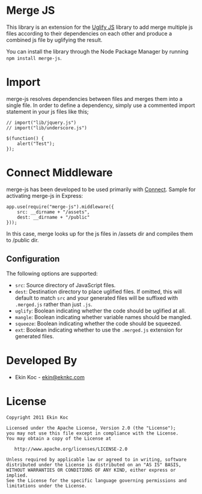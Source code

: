 Merge JS
====================

This library is an extension for the [Uglify JS][1] library to add merge multiple js files
according to their dependencies on each other and produce a combined js file by uglifying the
result.

You can install the library through the Node Package Manager by running
`npm install merge-js`.

Import
====================

merge-js resolves dependencies between files and merges them into a single file. In order to define
a dependency, simply use a commented import statement in your js files like this;

    // import("lib/jquery.js")
    // import("lib/underscore.js")

    $(function() {
        alert("Test"); 
    });

Connect Middleware
====================

merge-js has been developed to be used primarily with [Connect][2]. Sample for activating
merge-js in Express:

    app.use(require("merge-js").middleware({ 
        src: __dirname + "/assets", 
        dest: __dirname + "/public" 
    }));

In this case, merge looks up for the js files in /assets dir and compiles them to /public dir.

Configuration
-------------

The following options are supported:

 * `src`: Source directory of JavaScript files.
 * `dest`: Destination directory to place uglified files. If omitted, this will
   default to match `src` and your generated files will be suffixed with
   `.merged.js` rather than just `.js`.
 * `uglify`: Boolean indicating whether the code should be uglified at all.
 * `mangle`: Boolean indicating whether variable names should be mangled.
 * `squeeze`: Boolean indicating whether the code should be squeezed.
 * `ext`: Boolean indicating whether to use the `.merged.js` extension for
   generated files.

Developed By
============

* Ekin Koc - <ekin@eknkc.com>


License
=======

    Copyright 2011 Ekin Koc

    Licensed under the Apache License, Version 2.0 (the "License");
    you may not use this file except in compliance with the License.
    You may obtain a copy of the License at

       http://www.apache.org/licenses/LICENSE-2.0

    Unless required by applicable law or agreed to in writing, software
    distributed under the License is distributed on an "AS IS" BASIS,
    WITHOUT WARRANTIES OR CONDITIONS OF ANY KIND, either express or implied.
    See the License for the specific language governing permissions and
    limitations under the License.


 [1]: https://github.com/mishoo/UglifyJS
 [2]: http://senchalabs.github.com/connect/